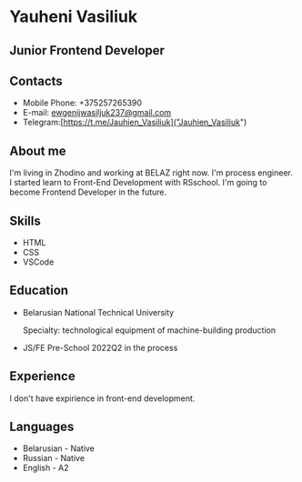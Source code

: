 # Yauheni Vasiliuk
## Junior Frontend Developer
## Contacts
+ Mobile Phone: +375257265390
+ E-mail: ewgenijwasiljuk237@gmail.com
+ Telegram:[https://t.me/Jauhien_Vasiliuk]("Jauhien_Vasiliuk")
## About me
I'm living in Zhodino and working at BELAZ right now. I'm process engineer. I started learn to Front-End Development with RSschool.
I'm going to become Frontend Developer in the future.
## Skills 
+ HTML
+ CSS
+ VSCode
## Education
+ Belarusian National Technical University

  Specialty: technological equipment of machine-building production
+ JS/FE Pre-School 2022Q2 in the process
## Experience
I don't have expirience in front-end development.
## Languages
+ Belarusian - Native
+ Russian - Native
+ English - A2
